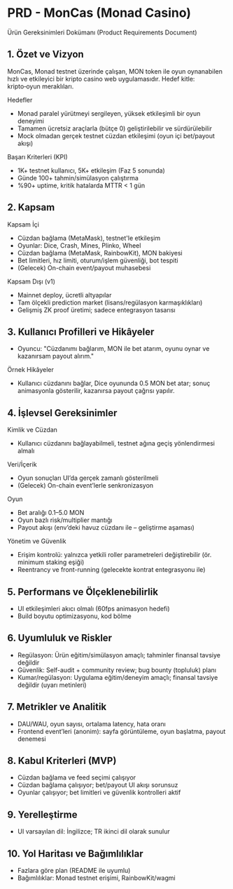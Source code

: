 # PRD - MonCas (Monad Casino)

Ürün Gereksinimleri Dokümanı (Product Requirements Document)

## 1. Özet ve Vizyon

MonCas, Monad testnet üzerinde çalışan, MON token ile oyun oynanabilen hızlı ve etkileyici bir kripto casino web uygulamasıdır. Hedef kitle: kripto‑oyun meraklıları.

Hedefler

- Monad paralel yürütmeyi sergileyen, yüksek etkileşimli bir oyun deneyimi
- Tamamen ücretsiz araçlarla (bütçe 0) geliştirilebilir ve sürdürülebilir
- Mock olmadan gerçek testnet cüzdan etkileşimi (oyun içi bet/payout akışı)

Başarı Kriterleri (KPI)

- 1K+ testnet kullanıcı, 5K+ etkileşim (Faz 5 sonunda)
- Günde 100+ tahmin/simülasyon çalıştırma
- %90+ uptime, kritik hatalarda MTTR < 1 gün

## 2. Kapsam

Kapsam İçi

- Cüzdan bağlama (MetaMask), testnet'le etkileşim
- Oyunlar: Dice, Crash, Mines, Plinko, Wheel
- Cüzdan bağlama (MetaMask, RainbowKit), MON bakiyesi
- Bet limitleri, hız limiti, oturum/işlem güvenliği, bot tespiti
- (Gelecek) On-chain event/payout muhasebesi

Kapsam Dışı (v1)

- Mainnet deploy, ücretli altyapılar
- Tam ölçekli prediction market (lisans/regülasyon karmaşıklıkları)
- Gelişmiş ZK proof üretimi; sadece entegrasyon tasarısı

## 3. Kullanıcı Profilleri ve Hikâyeler

- Oyuncu: "Cüzdanımı bağlarım, MON ile bet atarım, oyunu oynar ve kazanırsam payout alırım."

Örnek Hikâyeler

- Kullanıcı cüzdanını bağlar, Dice oyununda 0.5 MON bet atar; sonuç animasyonla gösterilir, kazanırsa payout çağrısı yapılır.

## 4. İşlevsel Gereksinimler

Kimlik ve Cüzdan

- Kullanıcı cüzdanını bağlayabilmeli, testnet ağına geçiş yönlendirmesi almalı

 Veri/İçerik
 - Oyun sonuçları UI’da gerçek zamanlı gösterilmeli
 - (Gelecek) On-chain event’lerle senkronizasyon

 Oyun
 - Bet aralığı 0.1–5.0 MON
 - Oyun bazlı risk/multiplier mantığı
 - Payout akışı (env’deki havuz cüzdanı ile – geliştirme aşaması)

 Yönetim ve Güvenlik

- Erişim kontrolü: yalnızca yetkili roller parametreleri değiştirebilir (ör. minimum staking eşiği)
- Reentrancy ve front-running (gelecekte kontrat entegrasyonu ile)

## 5. Performans ve Ölçeklenebilirlik

- UI etkileşimleri akıcı olmalı (60fps animasyon hedefi)
- Build boyutu optimizasyonu, kod bölme

## 6. Uyumluluk ve Riskler

- Regülasyon: Ürün eğitim/simülasyon amaçlı; tahminler finansal tavsiye değildir
- Güvenlik: Self-audit + community review; bug bounty (topluluk) planı
- Kumar/regülasyon: Uygulama eğitim/deneyim amaçlı; finansal tavsiye değildir (uyarı metinleri)

## 7. Metrikler ve Analitik

- DAU/WAU, oyun sayısı, ortalama latency, hata oranı
- Frontend event’leri (anonim): sayfa görüntüleme, oyun başlatma, payout denemesi

## 8. Kabul Kriterleri (MVP)

- Cüzdan bağlama ve feed seçimi çalışıyor
- Cüzdan bağlama çalışıyor; bet/payout UI akışı sorunsuz
- Oyunlar çalışıyor; bet limitleri ve güvenlik kontrolleri aktif

## 9. Yerelleştirme

- UI varsayılan dil: İngilizce; TR ikinci dil olarak sunulur

## 10. Yol Haritası ve Bağımlılıklar

- Fazlara göre plan (README ile uyumlu)
- Bağımlılıklar: Monad testnet erişimi, RainbowKit/wagmi
